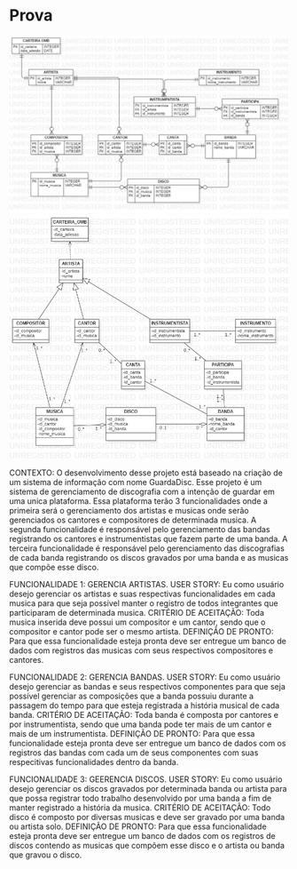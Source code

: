 # Prova
<img src="https://github.com/Lealfelipe/Prova/blob/acaae4919feb9cfb57abab842ba5f68df20934f5/modelo_relacional.jpg">

<img src="https://github.com/Lealfelipe/Prova/blob/acaae4919feb9cfb57abab842ba5f68df20934f5/diagrama_de_classes.jpg">

CONTEXTO: O desenvolvimento desse projeto está baseado na criação de um sistema de informação com nome GuardaDisc. Esse projeto é um sistema de gerenciamento de discografia com a intenção de guardar em uma unica plataforma. Essa plataforma terão 3 funcionalidades onde a primeira será o gerenciamento dos artistas e musicas onde serão gerenciados os cantores e compositores de determinada musica. A segunda funcionalidade é responsável pelo gerenciamento das bandas registrando os cantores e instrumentistas que fazem parte de uma banda. A terceira funcionalidade é responsável pelo gerenciamento das discografias de cada banda registrando os discos gravados por uma banda e as musicas que compõe esse disco.

FUNCIONALIDADE 1: GERENCIA ARTISTAS.
USER STORY: Eu como usuário desejo gerenciar os artistas e suas respectivas funcionalidades em cada musica para que seja possível manter o registro de todos integrantes que participaram de determinada musica.
CRITÉRIO DE ACEITAÇÃO: Toda musica inserida deve possui um compositor e um cantor, sendo que o compositor e cantor pode ser o mesmo artista.
DEFINIÇÃO DE PRONTO: Para que essa funcionalidade esteja pronta deve ser entregue um banco de dados com registros das musicas com seus respectivos compositores e cantores.

FUNCIONALIDADE 2: GERENCIA BANDAS.
USER STORY: Eu como usuário desejo gerenciar as bandas e seus respectivos componentes para que seja possível gerenciar as composições que a banda possuiu durante a passagem do tempo para que esteja registrada a história musical de cada banda.
CRITÉRIO DE ACEITAÇÃO: Toda banda é composta por cantores e por instrumentista, sendo que uma banda pode ter mais de um cantor e mais de um instrumentista.
DEFINIÇÃO DE PRONTO: Para que essa funcionalidade esteja pronta deve ser entregue um banco de dados com os registros das bandas com cada um de seus componentes com suas respecitivas funcionalidades dentro da banda. 

FUNCIONALIDADE 3: GEERENCIA DISCOS.
USER STORY: Eu como usuário desejo gerenciar os discos gravados por determinada banda ou artista para que possa registrar todo trabalho desenvolvido por uma banda a fim de manter registrado a história da musica. 
CRITÉRIO DE ACEITAÇÃO: Todo disco é composto por diversas musicas e deve ser gravado por uma banda ou artista solo.
DEFINIÇÃO DE PRONTO: Para que essa funcionalidade esteja pronta deve ser entregue um banco de dados com os registros de discos contendo as musicas que compõem esse disco e o artista ou banda que gravou o disco.  
